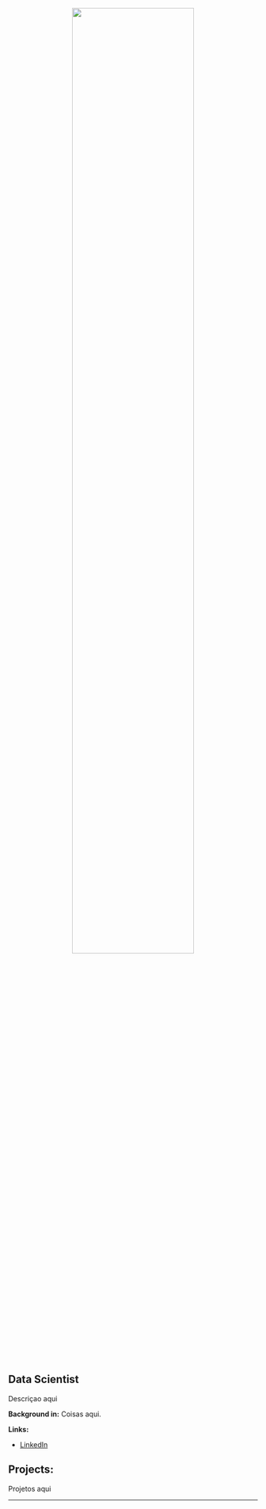 <p align="center">
  <img src="IMAGEM AQui" width=70% >
</p>

## Data Scientist

Descriçao aqui

**Background in:** Coisas aqui.

**Links:**
* [LinkedIn](https://www.linkedin.com/in/w-alves/)

## Projects:

Projetos aqui

---
